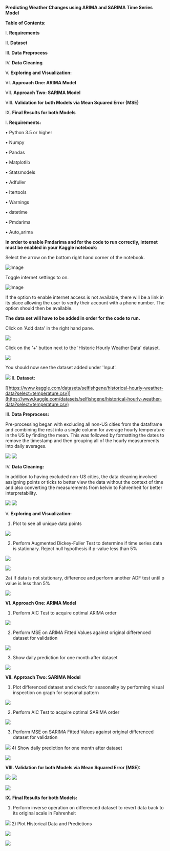 **Predicting Weather Changes using ARIMA and SARIMA Time Series Model**

**Table of Contents:**

I.  **Requirements**

II. **Dataset**

III. **Data Preprocess**

IV. **Data Cleaning**

V.  **Exploring and Visualization:**

VI. **Approach One: ARIMA Model**

VII. **Approach Two: SARIMA Model**

VIII. **Validation for both Models via Mean Squared Error (MSE)**

IX. **Final Results for both Models**

I.  **Requirements:**

• Python 3.5 or higher

• Numpy

• Pandas

• Matplotlib

• Statsmodels

• Adfuller

• Itertools

• Warnings

• datetime

• Pmdarima

• Auto_arima

 **In order to enable Pmdarima and for the code to run correctly,
 internet must be enabled in your Kaggle notebook:**

 Select the arrow on the bottom right hand corner of the notebook.

 ![Image](readme/media/image24.png)

 Toggle internet settings to on.

 ![Image](readme/media/image19.png)

 If the option to enable internet access is not available, there will
 be a link in its place allowing the user to verify their account with
 a phone number. The option should then be available.

 **The data set will have to be added in order for the code to run.**

 Click on 'Add data' in the right hand pane.

![](readme/media/image23.png)

Click on the '+' button next to the 'Historic Hourly Weather Data'
dataset.

![](readme/media/image26.png)

You should now see the dataset added under 'Input'.

![](readme/media/image25.png)
II. **Dataset:**

[[https://www.kaggle.com/datasets/selfishgene/historical-hourly-weather-data?select=temperature.csv]](https://www.kaggle.com/datasets/selfishgene/historical-hourly-weather-data?select=temperature.csv)

III. **Data Preprocess:**

Pre-processing began with excluding all non-US cities from the dataframe
and combining the rest into a single column for average hourly
temperature in the US by finding the mean. This was followed by
formatting the dates to remove the timestamp and then grouping all of
the hourly measurements into daily averages.

![](readme/media/image10.png)
![](readme/media/image1.png)

IV. **Data Cleaning:**

In addition to having excluded non-US cities, the data cleaning involved
assigning points or ticks to better view the data without the context of
time and also converting the measurements from kelvin to Fahrenheit for
better interpretability.

![](readme/media/image16.png)
![](readme/media/image5.png)

V.  **Exploring and Visualization:**

1)  Plot to see all unique data points

 ![](readme/media/image8.png)

2)  Perform Augmented Dickey-Fuller Test to determine if time series data is stationary. Reject null hypothesis if p-value less than 5%

 ![](readme/media/image15.png)

 ![](readme/media/image6.png)

2a) If data is not stationary, difference and perform another ADF test until p value is less than 5%

 ![](readme/media/image22.png)

**VI. Approach One: ARIMA Model**

1)  Perform AIC Test to acquire optimal ARIMA order

 ![](readme/media/image4.png)

2)  Perform MSE on ARIMA Fitted Values against original differenced dataset for validation

 ![](readme/media/image11.png)

3)  Show daily prediction for one month after dataset

 ![](readme/media/image17.png)

**VII. Approach Two: SARIMA Model**

1)  Plot differenced dataset and check for seasonality by performing visual inspection on graph for seasonal pattern

 ![](readme/media/image13.png)

2)  Perform AIC Test to acquire optimal SARIMA order

 ![](readme/media/image12.png)

3)  Perform MSE on SARIMA Fitted Values against original differenced
     dataset for validation

 ![](readme/media/image14.png)
4)  Show daily prediction for one month after dataset

 ![](readme/media/image3.png)

**VIII. Validation for both Models via Mean Squared Error (MSE):**

![](readme/media/image21.png)
![](readme/media/image9.png)

![](readme/media/image7.png)

**IX. Final Results for both Models:**

1)  Perform inverse operation on differenced dataset to revert data back to its original scale in Fahrenheit

 ![](readme/media/image18.png)
2)  Plot Historical Data and Predictions

 ![](readme/media/image20.png)

 ![](readme/media/image2.png)
